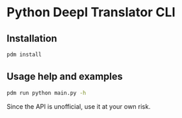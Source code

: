 # Python Deepl Translator CLI

## Installation

```bash
pdm install
```

## Usage help and examples

```bash
pdm run python main.py -h
```

Since the API is unofficial, use it at your own risk.
